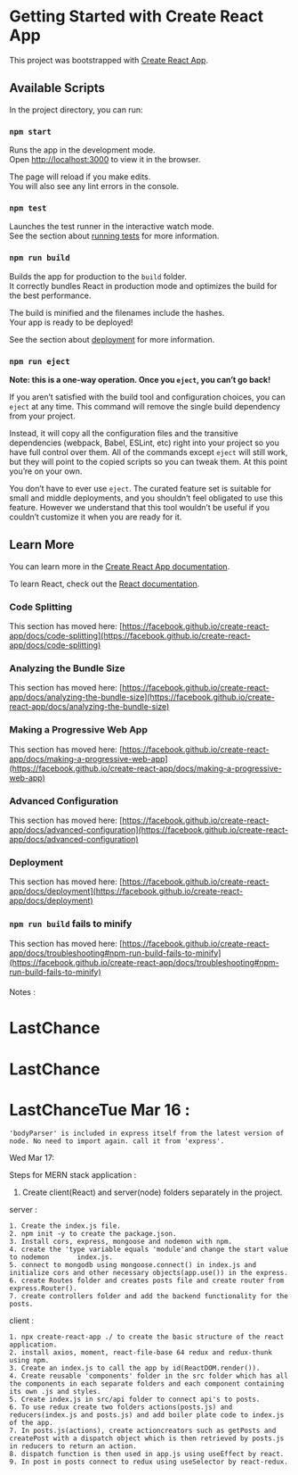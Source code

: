 # Getting Started with Create React App

This project was bootstrapped with [Create React App](https://github.com/facebook/create-react-app).

## Available Scripts

In the project directory, you can run:

### `npm start`

Runs the app in the development mode.\
Open [http://localhost:3000](http://localhost:3000) to view it in the browser.

The page will reload if you make edits.\
You will also see any lint errors in the console.

### `npm test`

Launches the test runner in the interactive watch mode.\
See the section about [running tests](https://facebook.github.io/create-react-app/docs/running-tests) for more information.

### `npm run build`

Builds the app for production to the `build` folder.\
It correctly bundles React in production mode and optimizes the build for the best performance.

The build is minified and the filenames include the hashes.\
Your app is ready to be deployed!

See the section about [deployment](https://facebook.github.io/create-react-app/docs/deployment) for more information.

### `npm run eject`

**Note: this is a one-way operation. Once you `eject`, you can’t go back!**

If you aren’t satisfied with the build tool and configuration choices, you can `eject` at any time. This command will remove the single build dependency from your project.

Instead, it will copy all the configuration files and the transitive dependencies (webpack, Babel, ESLint, etc) right into your project so you have full control over them. All of the commands except `eject` will still work, but they will point to the copied scripts so you can tweak them. At this point you’re on your own.

You don’t have to ever use `eject`. The curated feature set is suitable for small and middle deployments, and you shouldn’t feel obligated to use this feature. However we understand that this tool wouldn’t be useful if you couldn’t customize it when you are ready for it.

## Learn More

You can learn more in the [Create React App documentation](https://facebook.github.io/create-react-app/docs/getting-started).

To learn React, check out the [React documentation](https://reactjs.org/).

### Code Splitting

This section has moved here: [https://facebook.github.io/create-react-app/docs/code-splitting](https://facebook.github.io/create-react-app/docs/code-splitting)

### Analyzing the Bundle Size

This section has moved here: [https://facebook.github.io/create-react-app/docs/analyzing-the-bundle-size](https://facebook.github.io/create-react-app/docs/analyzing-the-bundle-size)

### Making a Progressive Web App

This section has moved here: [https://facebook.github.io/create-react-app/docs/making-a-progressive-web-app](https://facebook.github.io/create-react-app/docs/making-a-progressive-web-app)

### Advanced Configuration

This section has moved here: [https://facebook.github.io/create-react-app/docs/advanced-configuration](https://facebook.github.io/create-react-app/docs/advanced-configuration)

### Deployment

This section has moved here: [https://facebook.github.io/create-react-app/docs/deployment](https://facebook.github.io/create-react-app/docs/deployment)

### `npm run build` fails to minify

This section has moved here: [https://facebook.github.io/create-react-app/docs/troubleshooting#npm-run-build-fails-to-minify](https://facebook.github.io/create-react-app/docs/troubleshooting#npm-run-build-fails-to-minify)


####
Notes :

# LastChance
# LastChance
# LastChanceTue Mar 16 : 

	'bodyParser' is included in express itself from the latest version of node. No need to import again. call it from 'express'.
	
Wed Mar 17:

Steps for MERN stack application : 

1. Create client(React) and server(node) folders separately in the project. 

server : 

	1. Create the index.js file. 
	2. npm init -y to create the package.json.
	3. Install cors, express, mongoose and nodemon with npm. 
	4. create the 'type variable equals 'module'and change the start value to nodemon 		index.js.
	5. connect to mongodb using mongoose.connect() in index.js and initialize cors and other necessary objects(app.use()) in the express. 
	6. create Routes folder and creates posts file and create router from express.Router().
	7. create controllers folder and add the backend functionality for the posts. 
	
client : 

	1. npx create-react-app ./ to create the basic structure of the react application. 
	2. install axios, moment, react-file-base 64 redux and redux-thunk using npm. 
	3. Create an index.js to call the app by id(ReactDOM.render()).
	4. Create reusable 'components' folder in the src folder which has all the components in each separate folders and each component containing its own .js and styles. 
	5. Create index.js in src/api folder to connect api's to posts.   
	6. To use redux create two folders actions(posts.js) and reducers(index.js and posts.js) and add boiler plate code to index.js of the app. 
	7. In posts.js(actions), create actioncreators such as getPosts and createPost with a dispatch object which is then retrieved by posts.js in reducers to return an action.
	8. dispatch function is then used in app.js using useEffect by react.
	9. In post in posts connect to redux using useSelector by react-redux. 